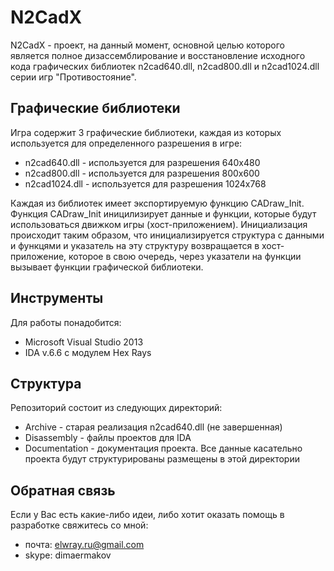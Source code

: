 # N2CadX

N2CadX - проект, на данный момент, основной целью которого является полное дизассемблирование и восстановление
исходного кода графических библиотек n2cad640.dll, n2cad800.dll и n2cad1024.dll серии игр "Противостояние".

## Графические библиотеки

Игра содержит 3 графические библиотеки, каждая из которых используется для определенного разрешения в игре:
* n2cad640.dll - используется для разрешения 640x480
* n2cad800.dll - используется для разрешения 800x600
* n2cad1024.dll - используется для разрешения 1024x768

Каждая из библиотек имеет экспортируемую функцию CADraw_Init. Функция CADraw_Init иницилизирует данные и функции, которые будут использоваться движком игры (хост-приложением). Инициализация происходит таким образом, что инициализируется структура с данными и функцями и указатель на эту структуру возвращается в хост-приложение, которое в свою очередь, через указатели на функции вызывает функции графической библиотеки.

## Инструменты

Для работы понадобится:
* Microsoft Visual Studio 2013
* IDA v.6.6 с модулем Hex Rays

## Структура

Репозиторий состоит из следующих директорий:
* Archive - старая реализация n2cad640.dll (не завершенная)
* Disassembly - файлы проектов для IDA
* Documentation - документация проекта. Все данные касательно проекта будут структурированы размещены в этой директории

## Обратная связь

Если у Вас есть какие-либо идеи, либо хотит оказать помощь в разработке свяжитесь со мной:
- почта: elwray.ru@gmail.com
- skype: dimaermakov
